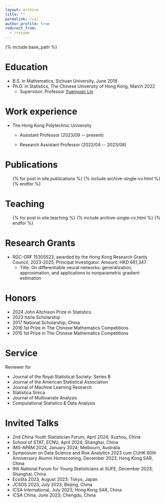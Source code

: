 ```yaml
---
layout: archive
title: ""
permalink: /cv/
author_profile: true
redirect_from:
  - /resume
---
```


{% include base_path %}

Education
======
* B.S. in Mathematics, Sichuan University, June 2018
* Ph.D. in Statistics, The Chinese University of Hong Kong, March 2022
    * Supervisor: Professor [Yuanyuan Lin](https://www.sta.cuhk.edu.hk/peoples/ylin/)

Work experience
======
* The Hong Kong Polytechnic University

  * Assistant Professor (2023/09 -- present)   
    
  * Research Assistant Professor (2022/04 -- 2023/08)


Publications
======
  <ul>{% for post in site.publications %}
    {% include archive-single-cv.html %}
  {% endfor %}</ul>
  

Teaching
======
  <ul>{% for post in site.teaching %}
    {% include archive-single-cv.html %}
  {% endfor %}</ul>
  

Research Grants
======
* RGC-GRF 15305523, awarded by the Hong Kong Research Grants Council, 2023-2025, Principal Investigator. Amount: HKD 661,347.
    + Title: On differentiable neural networks: generalization, approximation, and applications to
nonparametric gradient estimation

Honors
======
* 2024 John Aitchison Prize in Statistics
* 2023 Itarle Scholarship
* 2017 National Scholarship, China
* 2016 1st Prize in The Chinese Mathematics Competitions
* 2015 1st Prize in The Chinese Mathematics Competitions

Service
======
Reviewer for
* Journal of the Royal Statistical Society: Series B
* Journal of the American Statistical Association
* Journal of Machine Learning Research
* Statistica Sinica
* Journal of Multivariate Analysis
* Computational Statistics & Data Analysis

Invited Talks
======
* 2nd China Youth Statistician Forum, April 2024; Xuzhou, China
* School of STAT, ECNU, April 2024; Shanghai, China
* IMS-APRM 2024, January 2024; Melbourn, Australia
* Symposium on Data Science and Risk Analytics 2023 cum CUHK 60th Anniversary Alumni Homecoming, December 2023; Hong Kong SAR, China
* 9th National Forum for Young Statisticians at SUFE, December 2023; Shanghai, China
* EcoSta 2023, August 2023; Tokyo, Japan
* JCSDS 2023, July 2023; Beijing, China
* ICSA International, July 2023; Hong Kong SAR, China
* ICSA China, June 2023; Chengdu, China
